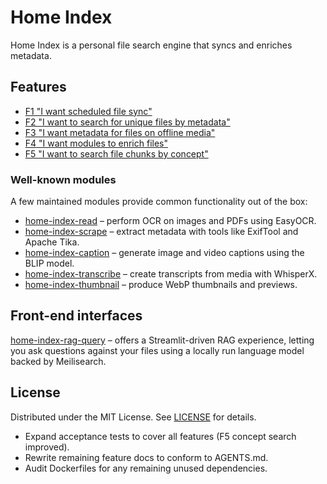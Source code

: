 # Home Index

Home Index is a personal file search engine that syncs and enriches metadata.

## Features

- [F1 "I want scheduled file sync"](docs/F1.md)
- [F2 "I want to search for unique files by metadata"](docs/F2.md)
- [F3 "I want metadata for files on offline media"](docs/F3.md)
- [F4 "I want modules to enrich files"](docs/F4.md)
- [F5 "I want to search file chunks by concept"](docs/F5.md)

### Well-known modules

A few maintained modules provide common functionality out of the box:

- [home-index-read](https://github.com/nashspence/home-index-read) – perform OCR on images and PDFs using EasyOCR.
- [home-index-scrape](https://github.com/nashspence/home-index-scrape) – extract metadata with tools like ExifTool and Apache Tika.
- [home-index-caption](https://github.com/nashspence/home-index-caption) – generate image and video captions using the BLIP model.
- [home-index-transcribe](https://github.com/nashspence/home-index-transcribe) – create transcripts from media with WhisperX.
- [home-index-thumbnail](https://github.com/nashspence/home-index-thumbnail) – produce WebP thumbnails and previews.

## Front-end interfaces

[home-index-rag-query](https://github.com/nashspence/home-index-rag-query) – offers a Streamlit-driven RAG experience, letting you ask questions against
your files using a locally run language model backed by Meilisearch.

## License

Distributed under the MIT License. See [LICENSE](LICENSE) for details.

- Expand acceptance tests to cover all features (F5 concept search improved).
- Rewrite remaining feature docs to conform to AGENTS.md.
- Audit Dockerfiles for any remaining unused dependencies.
